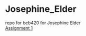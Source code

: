 # Josephine_Elder
repo for bcb420 for Josephine Elder \
[Assignment 1](https://github.com/bcb420-2025/Josephine_Elder/blob/main/A1_JosephineElder.html)
